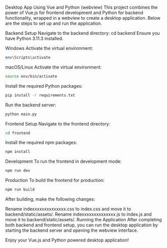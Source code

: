 Desktop App Using Vue and Python (webview)
This project combines the power of Vue.js for frontend development and Python for backend functionality, wrapped in a webview to create a desktop application. Below are the steps to set up and run the application.

Backend Setup
Navigate to the backend directory:
cd backend
Ensure you have Python 3.11.3 installed.

Windows
Activate the virtual environment:
```bash
env\Scripts\activate
```
macOS/Linux
Activate the virtual environment:
```bash
source env/bin/activate
```
Install the required Python packages:
```bash
pip install -r requirements.txt
```
Run the backend server:
```bash
python main.py
```
Frontend Setup
Navigate to the frontend directory:
```bash
cd frontend
```
Install the required npm packages:
```bash
npm install
```
Development
To run the frontend in development mode:
```bash
npm run dev
```
Production
To build the frontend for production:
```bash
npm run build
```
After building, make the following changes:

Rename indexxxxxxxxxxxxxx.css to index.css and move it to backend/static/assets/.
Rename indexxxxxxxxxxxxxx.js to index.js and move it to backend/static/assets/.
Running the Application
After completing both backend and frontend setup, you can run the desktop application by starting the backend server and opening the webview interface.

Enjoy your Vue.js and Python powered desktop application!